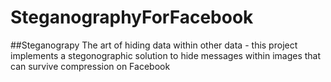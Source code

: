# SteganographyForFacebook

##Steganograpy
The art of hiding data within other data - this project implements a stegonographic solution to hide messages within images that can survive compression on Facebook
